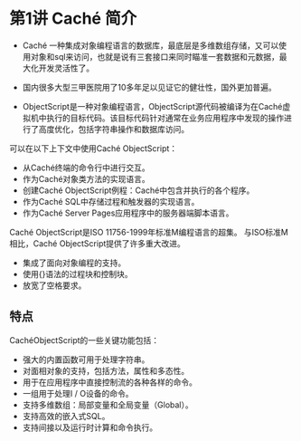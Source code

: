 # 第1讲 Caché 简介

 - Caché 一种集成对象编程语言的数据库，最底层是多维数组存储，又可以使用对象和sql来访问，也就是说有三套接口来同时瞄准一套数据和元数据，最大化开发灵活性了。

 - 国内很多大型三甲医院用了10多年足以见证它的健壮性，国外更加普遍。


 - ObjectScript是一种对象编程语言，ObjectScript源代码被编译为在Caché虚拟机中执行的目标代码。该目标代码针对通常在业务应用程序中发现的操作进行了高度优化，包括字符串操作和数据库访问。

可以在以下上下文中使用Caché ObjectScript：

- 从Caché终端的命令行中进行交互。
- 作为Caché对象类方法的实现语言。
- 创建Caché ObjectScript例程：Caché中包含并执行的各个程序。
- 作为Caché SQL中存储过程和触发器的实现语言。
- 作为Caché Server Pages应用程序中的服务器端脚本语言。

Caché ObjectScript是ISO 11756-1999年标准M编程语言的超集。 与ISO标准M相比，Caché ObjectScript提供了许多重大改进。

- 集成了面向对象编程的支持。
- 使用{}语法的过程块和控制块。
- 放宽了空格要求。

## 特点

CachéObjectScript的一些关键功能包括：

- 强大的内置函数可用于处理字符串。
- 对面相对象的支持，包括方法，属性和多态性。
- 用于在应用程序中直接控制流的各种各样的命令。
- 一组用于处理I / O设备的命令。
- 支持多维数组：局部变量和全局变量（Global）。
- 支持高效的嵌入式SQL。
- 支持间接以及运行时计算和命令执行。